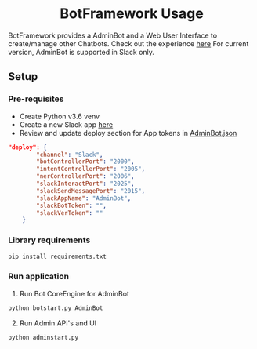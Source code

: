 <h1 align="center">BotFramework Usage</h1>

BotFramework provides a AdminBot and a Web User Interface to create/manage other Chatbots. Check out the experience [here](https://www.youtube.com/watch?v=X1D0ceIVELw)
For current version, AdminBot is supported in Slack only.

## Setup
### Pre-requisites
* Create Python v3.6 venv
* Create a new Slack app [here](https://api.slack.com/apps?new_app=1)
* Review and update deploy section for App tokens in [AdminBot.json](../bots/AdminBot/config/AdminBot.json)

```json
"deploy": {
		"channel": "Slack",
		"botControllerPort": "2000",
		"intentControllerPort": "2005",
		"nerControllerPort": "2006",
		"slackInteractPort": "2025",
		"slackSendMessagePort": "2015",
		"slackAppName": "AdminBot",
		"slackBotToken": "",
		"slackVerToken": ""
	}
```

### Library requirements
```python
pip install requirements.txt
```

### Run application
1. Run Bot CoreEngine for AdminBot

```python
python botstart.py AdminBot
```
2. Run Admin API's and UI

```python
python adminstart.py
```


